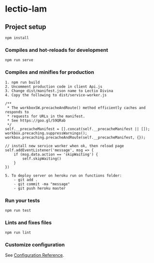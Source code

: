 # lectio-lam

## Project setup
```
npm install
```

### Compiles and hot-reloads for development
```
npm run serve
```

### Compiles and minifies for production
```
1. npm run build
2. Uncomment production code in client Api.js
3. Change dist/manifest.json name to Lectio Divina
4. Copy the following to dist/service-worker.js

/**
 * The workboxSW.precacheAndRoute() method efficiently caches and responds to
 * requests for URLs in the manifest.
 * See https://goo.gl/S9QRab
 */
self.__precacheManifest = [].concat(self.__precacheManifest || []);
workbox.precaching.suppressWarnings();
workbox.precaching.precacheAndRoute(self.__precacheManifest, {});

// install new service worker when ok, then reload page
self.addEventListener('message', msg => {
    if (msg.data.action == 'skipWaiting') {
        self.skipWaiting()
    }
})

5. To deploy server on heroku run on functions folder:
    - git add .
    - git commit -ma "message"
    - git push heroku master
```

### Run your tests
```
npm run test
```

### Lints and fixes files
```
npm run lint
```

### Customize configuration
See [Configuration Reference](https://cli.vuejs.org/config/).
